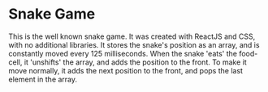 # Snake Game
This is the well known snake game. It was created with ReactJS and CSS, with no additional libraries. 
It stores the snake's position as an array, and is constantly moved every 125 milliseconds. When the 
snake 'eats' the food-cell, it 'unshifts' the array, and adds the position to the front. To make it move 
normally, it adds the next position to the front, and pops the last element in the array.
